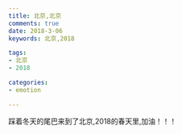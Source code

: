 ```yaml
---
title: 北京,北京 
comments: true
date: 2018-3-06
keywords: 北京,2018

tags:
- 北京
- 2018

categories:
- emotion

---
```


踩着冬天的尾巴来到了北京,2018的春天里,加油！！！


